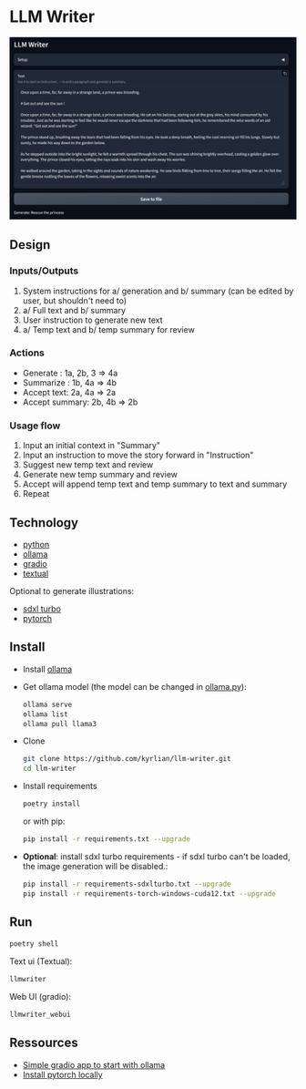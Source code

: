 # LLM Writer

![Screenshot](./images/Screenshot-v3b.png)

## Design
### Inputs/Outputs
1. System instructions for a/ generation and b/ summary (can be edited by user, but shouldn't need to)
2. a/ Full text and b/ summary
3. User instruction to generate new text  
4. a/ Temp text and b/ temp summary for review

### Actions
- Generate : 1a, 2b, 3 => 4a
- Summarize : 1b, 4a => 4b
- Accept text: 2a, 4a => 2a 
- Accept summary: 2b, 4b => 2b

### Usage flow
1. Input an initial context in "Summary"
2. Input an instruction to move the story forward in "Instruction"
3. Suggest new temp text and review
4. Generate new temp summary and review
5. Accept will append temp text and temp summary to text and summary
6. Repeat


## Technology
- [python](https://www.python.org/)
- [ollama](https://ollama.com/)
- [gradio](https://www.gradio.app/)
- [textual](https://textual.textualize.io/)
  
Optional to generate illustrations:
- [sdxl turbo](https://huggingface.co/stabilityai/sdxl-turbo)
- [pytorch](https://pytorch.org/)
  
## Install

- Install [ollama](https://ollama.com/)
- Get ollama model (the model can be changed in [ollama.py](./app/ollama.py)):
    ```sh
    ollama serve
    ollama list
    ollama pull llama3
    ```

- Clone
    ```sh
    git clone https://github.com/kyrlian/llm-writer.git
    cd llm-writer
    ```
- Install requirements

    ```sh
    poetry install
    ```

    or with pip:

    ```sh
    pip install -r requirements.txt --upgrade
    ```

- **Optional**: install sdxl turbo requirements - if sdxl turbo can't be loaded, the image generation will be disabled.:
    ```sh
    pip install -r requirements-sdxlturbo.txt --upgrade
    pip install -r requirements-torch-windows-cuda12.txt --upgrade
    ```

## Run

```sh
poetry shell
```

Text ui (Textual):
```sh
llmwriter
```

Web UI (gradio):
```sh
llmwriter_webui
```


## Ressources

- [Simple gradio app to start with ollama](https://www.langchain.ca/blog/chatgpt-clone-with-ollama-gradio/)
- [Install pytorch locally](https://pytorch.org/get-started/locally/)